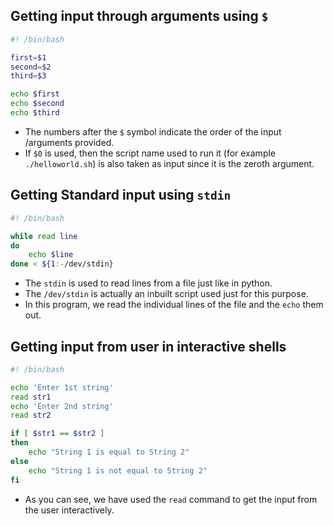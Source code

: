 ## Getting input through arguments using `$`
```bash
#! /bin/bash

first=$1
second=$2
third=$3

echo $first
echo $second
echo $third
```

+ The numbers after the `$` symbol indicate the order of the input /arguments provided.
+ If `$0` is used, then the script name used to run it (for example `./helloworld.sh`) is also taken as input since it is the zeroth argument.
 

## Getting Standard input using `stdin`
```bash
#! /bin/bash

while read line
do
	echo $line
done < ${1:-/dev/stdin}
```

+ The `stdin` is used to read lines from a file just like in python. 
+ The `/dev/stdin` is actually an inbuilt script used just for this purpose. 
+ In this program, we read the individual lines of the file and the `echo` them out. 

## Getting input from user in interactive shells
```bash
#! /bin/bash

echo 'Enter 1st string'
read str1
echo 'Enter 2nd string'
read str2

if [ $str1 == $str2 ]
then
	echo "String 1 is equal to String 2"
else
	echo "String 1 is not equal to String 2"
fi
```

+ As you can see, we have used the `read` command to get the input from the user interactively.